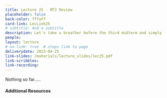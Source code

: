 ```yaml
---
title: Lecture 25 - MT3 Review
placeholder: false
back-color: fffaff
card-link: LecLink25
# subtitle: And a subtitle
description: Let's take a breather before the third midterm and simply go over some lingering questions and/or some practice problems. We'll also begin with a brief overview of classic decidability problems. 
people:
layout: lecture
# no-link: true  # stops link to page 
deliverydate: 2023-04-25
link-slides: /materials/lecture_slides/lec25.pdf
link-scribbles:
link-recording:
---
```


Nothing so far.....

<h4>Additional Resources</h4>








